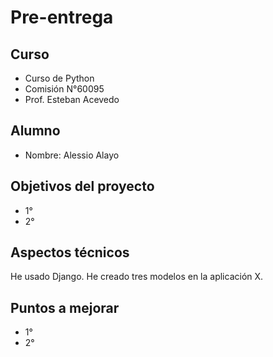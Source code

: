 # Pre-entrega 

## Curso 

- Curso de Python
- Comisión N°60095 
- Prof. Esteban Acevedo

## Alumno

- Nombre: Alessio Alayo

## Objetivos del proyecto

- 1°
- 2°

## Aspectos técnicos

He usado Django. He creado tres modelos en la aplicación X.

## Puntos a mejorar

- 1°
- 2°
